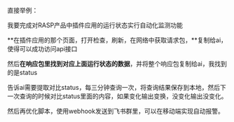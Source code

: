 直接举例：

我要完成对RASP产品中插件应用的运行状态实行自动化监测功能

**在插件应用的那个页面，打开检查，刷新，在网络中获取请求包，**复制给ai，使得可以成功访问api接口

然后**在响应包里找到对应上面运行状态的数据**，并将整个响应包复制给ai，我找到的是status

告诉ai需要提取对比status，每三分钟查询一次，将查询结果保存到本地，然后下一次查询的时候对比status里面的内容，如果变化输出变换，没变化输出没变化。

然后再优化脚本，使用webhook发送到飞书群里，可以在移动端实现自动报警。

